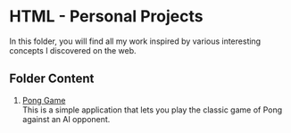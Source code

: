 # HTML - Personal Projects

In this folder, you will find all my work inspired by various interesting concepts I discovered on the web.

## Folder Content

1. [Pong Game](/HTML/01%20-%20Pong%20Game/pong-game)<br>
   This is a simple application that lets you play the classic game of Pong against an AI opponent.

